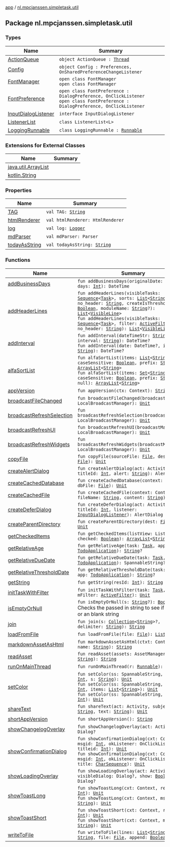 [app](../index.md) / [nl.mpcjanssen.simpletask.util](.)

## Package nl.mpcjanssen.simpletask.util

### Types

| Name | Summary |
|---|---|
| [ActionQueue](-action-queue/index.md) | `object ActionQueue : `[`Thread`](http://docs.oracle.com/javase/6/docs/api/java/lang/Thread.html) |
| [Config](-config/index.md) | `object Config : Preferences, OnSharedPreferenceChangeListener` |
| [FontManager](-font-manager/index.md) | `open class FontManager`<br>`open class FontManager` |
| [FontPreference](-font-preference/index.md) | `open class FontPreference : DialogPreference, OnClickListener`<br>`open class FontPreference : DialogPreference, OnClickListener` |
| [InputDialogListener](-input-dialog-listener/index.md) | `interface InputDialogListener` |
| [ListenerList](-listener-list/index.md) | `class ListenerList<L>` |
| [LoggingRunnable](-logging-runnable/index.md) | `class LoggingRunnable : `[`Runnable`](http://docs.oracle.com/javase/6/docs/api/java/lang/Runnable.html) |

### Extensions for External Classes

| Name | Summary |
|---|---|
| [java.util.ArrayList](java.util.-array-list/index.md) |  |
| [kotlin.String](kotlin.-string/index.md) |  |

### Properties

| Name | Summary |
|---|---|
| [TAG](-t-a-g.md) | `val TAG: `[`String`](https://kotlinlang.org/api/latest/jvm/stdlib/kotlin/-string/index.html) |
| [htmlRenderer](html-renderer.md) | `val htmlRenderer: HtmlRenderer` |
| [log](log.md) | `val log: `[`Logger`](../nl.mpcjanssen.simpletask/-logger/index.md) |
| [mdParser](md-parser.md) | `val mdParser: Parser` |
| [todayAsString](today-as-string.md) | `val todayAsString: `[`String`](https://kotlinlang.org/api/latest/jvm/stdlib/kotlin/-string/index.html) |

### Functions

| Name | Summary |
|---|---|
| [addBusinessDays](add-business-days.md) | `fun addBusinessDays(originalDate: DateTime, days: `[`Int`](https://kotlinlang.org/api/latest/jvm/stdlib/kotlin/-int/index.html)`): DateTime` |
| [addHeaderLines](add-header-lines.md) | `fun addHeaderLines(visibleTasks: `[`Sequence`](https://kotlinlang.org/api/latest/jvm/stdlib/kotlin.sequences/-sequence/index.html)`<`[`Task`](../nl.mpcjanssen.simpletask.task/-task/index.md)`>, sorts: `[`List`](https://kotlinlang.org/api/latest/jvm/stdlib/kotlin.collections/-list/index.html)`<`[`String`](https://kotlinlang.org/api/latest/jvm/stdlib/kotlin/-string/index.html)`>, no_header: `[`String`](https://kotlinlang.org/api/latest/jvm/stdlib/kotlin/-string/index.html)`, createIsThreshold: `[`Boolean`](https://kotlinlang.org/api/latest/jvm/stdlib/kotlin/-boolean/index.html)`, moduleName: `[`String`](https://kotlinlang.org/api/latest/jvm/stdlib/kotlin/-string/index.html)`?): `[`List`](https://kotlinlang.org/api/latest/jvm/stdlib/kotlin.collections/-list/index.html)`<`[`VisibleLine`](../nl.mpcjanssen.simpletask/-visible-line/index.md)`>`<br>`fun addHeaderLines(visibleTasks: `[`Sequence`](https://kotlinlang.org/api/latest/jvm/stdlib/kotlin.sequences/-sequence/index.html)`<`[`Task`](../nl.mpcjanssen.simpletask.task/-task/index.md)`>, filter: `[`ActiveFilter`](../nl.mpcjanssen.simpletask/-active-filter/index.md)`, no_header: `[`String`](https://kotlinlang.org/api/latest/jvm/stdlib/kotlin/-string/index.html)`): `[`List`](https://kotlinlang.org/api/latest/jvm/stdlib/kotlin.collections/-list/index.html)`<`[`VisibleLine`](../nl.mpcjanssen.simpletask/-visible-line/index.md)`>` |
| [addInterval](add-interval.md) | `fun addInterval(dateTimeStr: `[`String`](https://kotlinlang.org/api/latest/jvm/stdlib/kotlin/-string/index.html)`?, interval: `[`String`](https://kotlinlang.org/api/latest/jvm/stdlib/kotlin/-string/index.html)`): DateTime?`<br>`fun addInterval(date: DateTime?, interval: `[`String`](https://kotlinlang.org/api/latest/jvm/stdlib/kotlin/-string/index.html)`): DateTime?` |
| [alfaSortList](alfa-sort-list.md) | `fun alfaSortList(items: `[`List`](https://kotlinlang.org/api/latest/jvm/stdlib/kotlin.collections/-list/index.html)`<`[`String`](https://kotlinlang.org/api/latest/jvm/stdlib/kotlin/-string/index.html)`>, caseSensitive: `[`Boolean`](https://kotlinlang.org/api/latest/jvm/stdlib/kotlin/-boolean/index.html)`, prefix: `[`String`](https://kotlinlang.org/api/latest/jvm/stdlib/kotlin/-string/index.html)`?): `[`ArrayList`](http://docs.oracle.com/javase/6/docs/api/java/util/ArrayList.html)`<`[`String`](https://kotlinlang.org/api/latest/jvm/stdlib/kotlin/-string/index.html)`>`<br>`fun alfaSortList(items: `[`Set`](https://kotlinlang.org/api/latest/jvm/stdlib/kotlin.collections/-set/index.html)`<`[`String`](https://kotlinlang.org/api/latest/jvm/stdlib/kotlin/-string/index.html)`>, caseSensitive: `[`Boolean`](https://kotlinlang.org/api/latest/jvm/stdlib/kotlin/-boolean/index.html)`, prefix: `[`String`](https://kotlinlang.org/api/latest/jvm/stdlib/kotlin/-string/index.html)`? = null): `[`ArrayList`](http://docs.oracle.com/javase/6/docs/api/java/util/ArrayList.html)`<`[`String`](https://kotlinlang.org/api/latest/jvm/stdlib/kotlin/-string/index.html)`>` |
| [appVersion](app-version.md) | `fun appVersion(ctx: Context): `[`String`](https://kotlinlang.org/api/latest/jvm/stdlib/kotlin/-string/index.html) |
| [broadcastFileChanged](broadcast-file-changed.md) | `fun broadcastFileChanged(broadcastManager: LocalBroadcastManager): `[`Unit`](https://kotlinlang.org/api/latest/jvm/stdlib/kotlin/-unit/index.html) |
| [broadcastRefreshSelection](broadcast-refresh-selection.md) | `fun broadcastRefreshSelection(broadcastManager: LocalBroadcastManager): `[`Unit`](https://kotlinlang.org/api/latest/jvm/stdlib/kotlin/-unit/index.html) |
| [broadcastRefreshUI](broadcast-refresh-u-i.md) | `fun broadcastRefreshUI(broadcastManager: LocalBroadcastManager): `[`Unit`](https://kotlinlang.org/api/latest/jvm/stdlib/kotlin/-unit/index.html) |
| [broadcastRefreshWidgets](broadcast-refresh-widgets.md) | `fun broadcastRefreshWidgets(broadcastManager: LocalBroadcastManager): `[`Unit`](https://kotlinlang.org/api/latest/jvm/stdlib/kotlin/-unit/index.html) |
| [copyFile](copy-file.md) | `fun copyFile(sourceFile: `[`File`](http://docs.oracle.com/javase/6/docs/api/java/io/File.html)`, destFile: `[`File`](http://docs.oracle.com/javase/6/docs/api/java/io/File.html)`): `[`Unit`](https://kotlinlang.org/api/latest/jvm/stdlib/kotlin/-unit/index.html) |
| [createAlertDialog](create-alert-dialog.md) | `fun createAlertDialog(act: Activity, titleId: `[`Int`](https://kotlinlang.org/api/latest/jvm/stdlib/kotlin/-int/index.html)`, alert: `[`String`](https://kotlinlang.org/api/latest/jvm/stdlib/kotlin/-string/index.html)`): AlertDialog` |
| [createCachedDatabase](create-cached-database.md) | `fun createCachedDatabase(context: Context, dbFile: `[`File`](http://docs.oracle.com/javase/6/docs/api/java/io/File.html)`): `[`Unit`](https://kotlinlang.org/api/latest/jvm/stdlib/kotlin/-unit/index.html) |
| [createCachedFile](create-cached-file.md) | `fun createCachedFile(context: Context, fileName: `[`String`](https://kotlinlang.org/api/latest/jvm/stdlib/kotlin/-string/index.html)`, content: `[`String`](https://kotlinlang.org/api/latest/jvm/stdlib/kotlin/-string/index.html)`): `[`Unit`](https://kotlinlang.org/api/latest/jvm/stdlib/kotlin/-unit/index.html) |
| [createDeferDialog](create-defer-dialog.md) | `fun createDeferDialog(act: Activity, titleId: `[`Int`](https://kotlinlang.org/api/latest/jvm/stdlib/kotlin/-int/index.html)`, listener: `[`InputDialogListener`](-input-dialog-listener/index.md)`): AlertDialog` |
| [createParentDirectory](create-parent-directory.md) | `fun createParentDirectory(dest: `[`File`](http://docs.oracle.com/javase/6/docs/api/java/io/File.html)`?): `[`Unit`](https://kotlinlang.org/api/latest/jvm/stdlib/kotlin/-unit/index.html) |
| [getCheckedItems](get-checked-items.md) | `fun getCheckedItems(listView: ListView, checked: `[`Boolean`](https://kotlinlang.org/api/latest/jvm/stdlib/kotlin/-boolean/index.html)`): `[`ArrayList`](http://docs.oracle.com/javase/6/docs/api/java/util/ArrayList.html)`<`[`String`](https://kotlinlang.org/api/latest/jvm/stdlib/kotlin/-string/index.html)`>` |
| [getRelativeAge](get-relative-age.md) | `fun getRelativeAge(task: `[`Task`](../nl.mpcjanssen.simpletask.task/-task/index.md)`, app: `[`TodoApplication`](../nl.mpcjanssen.simpletask/-todo-application/index.md)`): `[`String`](https://kotlinlang.org/api/latest/jvm/stdlib/kotlin/-string/index.html)`?` |
| [getRelativeDueDate](get-relative-due-date.md) | `fun getRelativeDueDate(task: `[`Task`](../nl.mpcjanssen.simpletask.task/-task/index.md)`, app: `[`TodoApplication`](../nl.mpcjanssen.simpletask/-todo-application/index.md)`): SpannableString?` |
| [getRelativeThresholdDate](get-relative-threshold-date.md) | `fun getRelativeThresholdDate(task: `[`Task`](../nl.mpcjanssen.simpletask.task/-task/index.md)`, app: `[`TodoApplication`](../nl.mpcjanssen.simpletask/-todo-application/index.md)`): `[`String`](https://kotlinlang.org/api/latest/jvm/stdlib/kotlin/-string/index.html)`?` |
| [getString](get-string.md) | `fun getString(resId: `[`Int`](https://kotlinlang.org/api/latest/jvm/stdlib/kotlin/-int/index.html)`): `[`String`](https://kotlinlang.org/api/latest/jvm/stdlib/kotlin/-string/index.html) |
| [initTaskWithFilter](init-task-with-filter.md) | `fun initTaskWithFilter(task: `[`Task`](../nl.mpcjanssen.simpletask.task/-task/index.md)`, mFilter: `[`ActiveFilter`](../nl.mpcjanssen.simpletask/-active-filter/index.md)`): `[`Unit`](https://kotlinlang.org/api/latest/jvm/stdlib/kotlin/-unit/index.html) |
| [isEmptyOrNull](is-empty-or-null.md) | `fun isEmptyOrNull(s: `[`String`](https://kotlinlang.org/api/latest/jvm/stdlib/kotlin/-string/index.html)`?): `[`Boolean`](https://kotlinlang.org/api/latest/jvm/stdlib/kotlin/-boolean/index.html)<br>Checks the passed in string to see if it is null or an blank string |
| [join](join.md) | `fun join(s: `[`Collection`](https://kotlinlang.org/api/latest/jvm/stdlib/kotlin.collections/-collection/index.html)`<`[`String`](https://kotlinlang.org/api/latest/jvm/stdlib/kotlin/-string/index.html)`>?, delimiter: `[`String`](https://kotlinlang.org/api/latest/jvm/stdlib/kotlin/-string/index.html)`): `[`String`](https://kotlinlang.org/api/latest/jvm/stdlib/kotlin/-string/index.html) |
| [loadFromFile](load-from-file.md) | `fun loadFromFile(file: `[`File`](http://docs.oracle.com/javase/6/docs/api/java/io/File.html)`): `[`List`](https://kotlinlang.org/api/latest/jvm/stdlib/kotlin.collections/-list/index.html)`<`[`String`](https://kotlinlang.org/api/latest/jvm/stdlib/kotlin/-string/index.html)`>` |
| [markdownAssetAsHtml](markdown-asset-as-html.md) | `fun markdownAssetAsHtml(ctxt: Context, name: `[`String`](https://kotlinlang.org/api/latest/jvm/stdlib/kotlin/-string/index.html)`): `[`String`](https://kotlinlang.org/api/latest/jvm/stdlib/kotlin/-string/index.html) |
| [readAsset](read-asset.md) | `fun readAsset(assets: AssetManager, name: `[`String`](https://kotlinlang.org/api/latest/jvm/stdlib/kotlin/-string/index.html)`): `[`String`](https://kotlinlang.org/api/latest/jvm/stdlib/kotlin/-string/index.html) |
| [runOnMainThread](run-on-main-thread.md) | `fun runOnMainThread(r: `[`Runnable`](http://docs.oracle.com/javase/6/docs/api/java/lang/Runnable.html)`): `[`Unit`](https://kotlinlang.org/api/latest/jvm/stdlib/kotlin/-unit/index.html) |
| [setColor](set-color.md) | `fun setColor(ss: SpannableString, color: `[`Int`](https://kotlinlang.org/api/latest/jvm/stdlib/kotlin/-int/index.html)`, s: `[`String`](https://kotlinlang.org/api/latest/jvm/stdlib/kotlin/-string/index.html)`): `[`Unit`](https://kotlinlang.org/api/latest/jvm/stdlib/kotlin/-unit/index.html)<br>`fun setColor(ss: SpannableString, color: `[`Int`](https://kotlinlang.org/api/latest/jvm/stdlib/kotlin/-int/index.html)`, items: `[`List`](https://kotlinlang.org/api/latest/jvm/stdlib/kotlin.collections/-list/index.html)`<`[`String`](https://kotlinlang.org/api/latest/jvm/stdlib/kotlin/-string/index.html)`>): `[`Unit`](https://kotlinlang.org/api/latest/jvm/stdlib/kotlin/-unit/index.html)<br>`fun setColor(ss: SpannableString, color: `[`Int`](https://kotlinlang.org/api/latest/jvm/stdlib/kotlin/-int/index.html)`): `[`Unit`](https://kotlinlang.org/api/latest/jvm/stdlib/kotlin/-unit/index.html) |
| [shareText](share-text.md) | `fun shareText(act: Activity, subject: `[`String`](https://kotlinlang.org/api/latest/jvm/stdlib/kotlin/-string/index.html)`, text: `[`String`](https://kotlinlang.org/api/latest/jvm/stdlib/kotlin/-string/index.html)`): `[`Unit`](https://kotlinlang.org/api/latest/jvm/stdlib/kotlin/-unit/index.html) |
| [shortAppVersion](short-app-version.md) | `fun shortAppVersion(): `[`String`](https://kotlinlang.org/api/latest/jvm/stdlib/kotlin/-string/index.html) |
| [showChangelogOverlay](show-changelog-overlay.md) | `fun showChangelogOverlay(act: Activity): Dialog?` |
| [showConfirmationDialog](show-confirmation-dialog.md) | `fun showConfirmationDialog(cxt: Context, msgid: `[`Int`](https://kotlinlang.org/api/latest/jvm/stdlib/kotlin/-int/index.html)`, okListener: OnClickListener, titleid: `[`Int`](https://kotlinlang.org/api/latest/jvm/stdlib/kotlin/-int/index.html)`): `[`Unit`](https://kotlinlang.org/api/latest/jvm/stdlib/kotlin/-unit/index.html)<br>`fun showConfirmationDialog(cxt: Context, msgid: `[`Int`](https://kotlinlang.org/api/latest/jvm/stdlib/kotlin/-int/index.html)`, okListener: OnClickListener, title: `[`CharSequence`](https://kotlinlang.org/api/latest/jvm/stdlib/kotlin/-char-sequence/index.html)`): `[`Unit`](https://kotlinlang.org/api/latest/jvm/stdlib/kotlin/-unit/index.html) |
| [showLoadingOverlay](show-loading-overlay.md) | `fun showLoadingOverlay(act: Activity, visibleDialog: Dialog?, show: `[`Boolean`](https://kotlinlang.org/api/latest/jvm/stdlib/kotlin/-boolean/index.html)`): Dialog?` |
| [showToastLong](show-toast-long.md) | `fun showToastLong(cxt: Context, resid: `[`Int`](https://kotlinlang.org/api/latest/jvm/stdlib/kotlin/-int/index.html)`): `[`Unit`](https://kotlinlang.org/api/latest/jvm/stdlib/kotlin/-unit/index.html)<br>`fun showToastLong(cxt: Context, msg: `[`String`](https://kotlinlang.org/api/latest/jvm/stdlib/kotlin/-string/index.html)`): `[`Unit`](https://kotlinlang.org/api/latest/jvm/stdlib/kotlin/-unit/index.html) |
| [showToastShort](show-toast-short.md) | `fun showToastShort(cxt: Context, resid: `[`Int`](https://kotlinlang.org/api/latest/jvm/stdlib/kotlin/-int/index.html)`): `[`Unit`](https://kotlinlang.org/api/latest/jvm/stdlib/kotlin/-unit/index.html)<br>`fun showToastShort(cxt: Context, msg: `[`String`](https://kotlinlang.org/api/latest/jvm/stdlib/kotlin/-string/index.html)`): `[`Unit`](https://kotlinlang.org/api/latest/jvm/stdlib/kotlin/-unit/index.html) |
| [writeToFile](write-to-file.md) | `fun writeToFile(lines: `[`List`](https://kotlinlang.org/api/latest/jvm/stdlib/kotlin.collections/-list/index.html)`<`[`String`](https://kotlinlang.org/api/latest/jvm/stdlib/kotlin/-string/index.html)`>, eol: `[`String`](https://kotlinlang.org/api/latest/jvm/stdlib/kotlin/-string/index.html)`, file: `[`File`](http://docs.oracle.com/javase/6/docs/api/java/io/File.html)`, append: `[`Boolean`](https://kotlinlang.org/api/latest/jvm/stdlib/kotlin/-boolean/index.html)`): `[`Unit`](https://kotlinlang.org/api/latest/jvm/stdlib/kotlin/-unit/index.html) |
